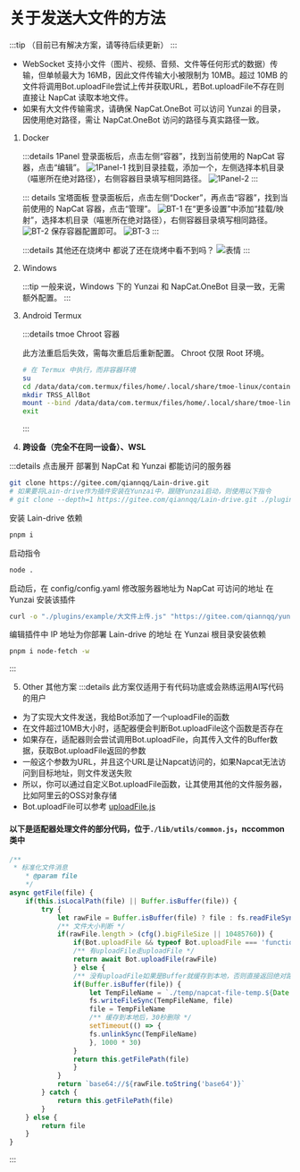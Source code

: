 # 关于发送大文件的方法
:::tip
（目前已有解决方案，请等待后续更新）
:::
* WebSocket 支持小文件（图片、视频、音频、文件等任何形式的数据）传输，但单帧最大为 16MB，因此文件传输大小被限制为 10MB。超过 10MB 的文件将调用Bot.uploadFile尝试上传并获取URL，若Bot.uploadFile不存在则直接让 NapCat 读取本地文件。
* 如果有大文件传输需求，请确保 NapCat.OneBot 可以访问 Yunzai 的目录，因使用绝对路径，需让 NapCat.OneBot 访问的路径与真实路径一致。   

1. Docker

   :::details 1Panel
   登录面板后，点击左侧“容器”，找到当前使用的 NapCat 容器，点击“编辑”。
   ![1Panel-1](/assets/docker-1p1.png)
   找到目录挂载，添加一个，左侧选择本机目录（喵崽所在绝对路径），右侧容器目录填写相同路径。
   ![1Panel-2](/assets/docker-1p2.png)
   :::

   ::: details 宝塔面板
   登录面板后，点击左侧“Docker”，再点击“容器”，找到当前使用的 NapCat 容器，点击“管理”。
   ![BT-1](/assets/docker-bt1.jpg)
   在“更多设置”中添加“挂载/映射”，选择本机目录（喵崽所在绝对路径），右侧容器目录填写相同路径。
   ![BT-2](/assets/docker-bt2.jpg)
   保存容器配置即可。
   ![BT-3](/assets/docker-bt3.jpg)
   :::

   :::details 其他还在烧烤中
   都说了还在烧烤中看不到吗？
   ![表情](/assets/cd.jpg)
   :::

2. Windows

   :::tip
   一般来说，Windows 下的 Yunzai 和 NapCat.OneBot 目录一致，无需额外配置。
   :::

3. Android Termux

    :::details tmoe Chroot 容器

   此方法重启后失效，需每次重启后重新配置。
   Chroot 仅限 Root 环境。

   ```bash
   # 在 Termux 中执行，而非容器环境
   su
   cd /data/data/com.termux/files/home/.local/share/tmoe-linux/containers/chroot/<NapCat容器名称>/root
   mkdir TRSS_AllBot
   mount --bind /data/data/com.termux/files/home/.local/share/tmoe-linux/containers/chroot/<Yunzai容器名称>/root/TRSS_AllBot /data/data/com.termux/files/home/.local/share/tmoe-linux/containers/chroot/<NapCat容器名称>/root/TRSS_AllBot
   exit
   ```
    :::

4. **跨设备（完全不在同一设备）、WSL**

:::details 点击展开
部署到 NapCat 和 Yunzai 都能访问的服务器
```bash
git clone https://gitee.com/qiannqq/Lain-drive.git
# 如果要将Lain-drive作为插件安装在Yunzai中，跟随Yunzai启动，则使用以下指令
# git clone --depth=1 https://gitee.com/qiannqq/Lain-drive.git ./plugins/Lain-drive
```
安装 Lain-drive 依赖
```bash
pnpm i
```
启动指令
```bash
node .
```
启动后，在 config/config.yaml 修改服务器地址为 NapCat 可访问的地址
在 Yunzai 安装该插件
```bash
curl -o "./plugins/example/大文件上传.js" "https://gitee.com/qiannqq/yunzai-plugin-JS/raw/master/JS/uploadFile.js"
```
编辑插件中 IP 地址为你部署 Lain-drive 的地址
在 Yunzai 根目录安装依赖
```bash
pnpm i node-fetch -w
```
:::

5. Other 其他方案
:::details 此方案仅适用于有代码功底或会熟练运用AI写代码的用户
* 为了实现大文件发送，我给Bot添加了一个uploadFile的函数<br>
* 在文件超过10MB大小时，适配器便会判断Bot.uploadFile这个函数是否存在<br>
* 如果存在，适配器则会尝试调用Bot.uploadFile，向其传入文件的Buffer数据，获取Bot.uploadFile返回的参数<br>
* 一般这个参数为URL，并且这个URL是让Napcat访问的，如果Napcat无法访问到目标地址，则文件发送失败<br>
* 所以，你可以通过自定义Bot.uploadFile函数，让其使用其他的文件服务器，比如阿里云的OSS对象存储<br>
* Bot.uploadFile可以参考 [uploadFile.js](https://gitee.com/qiannqq/yunzai-plugin-JS/raw/master/JS/uploadFile.js)

#### 以下是适配器处理文件的部分代码，位于`./lib/utils/common.js`，nccommon类中
```javascript
/**
 * 标准化文件消息
    * @param file
    */
async getFile(file) {
    if(this.isLocalPath(file) || Buffer.isBuffer(file)) {
        try {
            let rawFile = Buffer.isBuffer(file) ? file : fs.readFileSync(this.getFilePath(file))
            /** 文件大小判断 */
            if(rawFile.length > (cfg().bigFileSize || 10485760)) {
                if(Bot.uploadFile && typeof Bot.uploadFile === 'function') {
                /** 有uploadFile走uploadFile */
                return await Bot.uploadFile(rawFile)
                } else {
                /** 没有uploadFile如果是Buffer就缓存到本地，否则直接返回绝对路径 */
                if(Buffer.isBuffer(file)) {
                    let TempFileName = `./temp/napcat-file-temp.${Date.now()}`
                    fs.writeFileSync(TempFileName, file)
                    file = TempFileName
                    /** 缓存到本地后，30秒删除 */
                    setTimeout(() => {
                    fs.unlinkSync(TempFileName)
                    }, 1000 * 30)
                }
                return this.getFilePath(file)
                }
            }
            return `base64://${rawFile.toString('base64')}`
        } catch {
            return this.getFilePath(file)
        }
    } else {
        return file
    }
}
```
:::